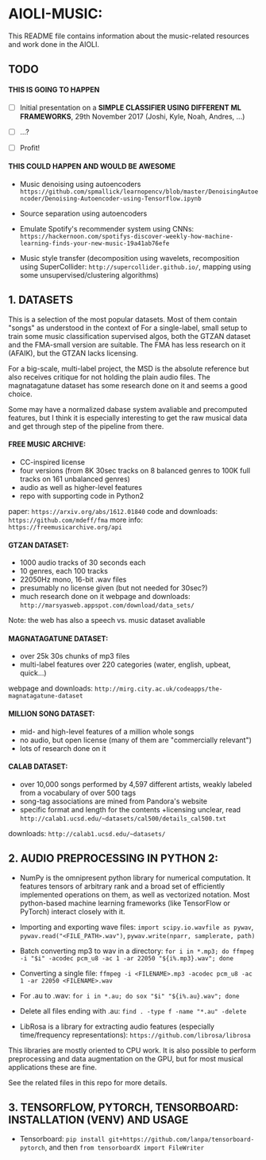 
# AIOLI-MUSIC:

This README file contains information about the music-related resources and work done in the AIOLI.

## TODO

#### THIS IS GOING TO HAPPEN
- [ ] Initial presentation on a **SIMPLE CLASSIFIER USING DIFFERENT ML FRAMEWORKS**, 29th November 2017 (Joshi, Kyle, Noah, Andres, ...)
- [ ] ...?
- [ ] Profit!


#### THIS COULD HAPPEN AND WOULD BE AWESOME
* Music denoising using autoencoders `https://github.com/spmallick/learnopencv/blob/master/DenoisingAutoencoder/Denoising-Autoencoder-using-Tensorflow.ipynb`















* Source separation using autoencoders
* Emulate Spotify's recommender system using CNNs: `https://hackernoon.com/spotifys-discover-weekly-how-machine-learning-finds-your-new-music-19a41ab76efe`
* Music style transfer (decomposition using wavelets, recomposition using SuperCollider: `http://supercollider.github.io/`, mapping using some unsupervised/clustering algorithms)

## 1. DATASETS

This is a selection of the most popular datasets. Most of them contain "songs" as understood in the context of 
For a single-label, small setup to train some music classification supervised algos, both the GTZAN dataset and the FMA-small version are suitable. The FMA has less research on it (AFAIK), but the GTZAN lacks licensing.

For a big-scale, multi-label project, the MSD is the absolute reference but also receives critique for not holding the plain audio files. The magnatagatune dataset has some research done on it and seems a good choice.

Some may have a normalized dabase system avaliable and precomputed features, but I think it is especially interesting to get the raw musical data and get through step of the pipeline from there.

#### FREE MUSIC ARCHIVE:

* CC-inspired license
* four versions (from 8K 30sec tracks on 8 balanced genres to 100K full tracks on 161 unbalanced genres)
* audio as well as higher-level features
* repo with supporting code in Python2

paper: `https://arxiv.org/abs/1612.01840`
code and downloads: `https://github.com/mdeff/fma` 
more info: `https://freemusicarchive.org/api`


#### GTZAN DATASET:

* 1000 audio tracks of 30 seconds each
* 10 genres, each 100 tracks
* 22050Hz mono, 16-bit .wav files
* presumably no license given (but not needed for 30sec?)
* much research done on it
webpage and downloads: `http://marsyasweb.appspot.com/download/data_sets/`

Note: the web has also a speech vs. music dataset avaliable

#### MAGNATAGATUNE DATASET:

* over 25k 30s chunks of mp3 files
* multi-label features over 220 categories (water, english, upbeat, quick...)

webpage and downloads: `http://mirg.city.ac.uk/codeapps/the-magnatagatune-dataset` 

#### MILLION SONG DATASET:

* mid- and high-level features of a million whole songs
* no audio, but open license (many of them are "commercially relevant")
* lots of research done on it

#### CALAB DATASET:

* over 10,000 songs performed by 4,597 different artists, weakly labeled from a vocabulary of over 500 tags
* song-tag associations are mined from Pandora's website
* specific format and length for the contents +licensing unclear, read `http://calab1.ucsd.edu/~datasets/cal500/details_cal500.txt`

downloads: `http://calab1.ucsd.edu/~datasets/`









## 2. AUDIO PREPROCESSING IN PYTHON 2:

* NumPy is the omnipresent python library for numerical computation. It features tensors of arbitrary rank and a broad set of efficiently implemented operations on them, as well as vectorized notation. Most python-based machine learning frameworks (like TensorFlow or PyTorch) interact closely with it.

* Importing and exporting wave files: `import scipy.io.wavfile as pywav`, `pywav.read("<FILE_PATH>.wav")`, `pywav.write(nparr, samplerate, path)`
* Batch converting mp3 to wav in a directory: `for i in *.mp3; do ffmpeg -i "$i" -acodec pcm_u8 -ac 1 -ar 22050 "${i%.mp3}.wav"; done`
* Converting a single file: `ffmpeg -i <FILENAME>.mp3 -acodec pcm_u8 -ac 1 -ar 22050 <FILENAME>.wav`
* For .au to .wav: `for i in *.au; do sox "$i" "${i%.au}.wav"; done`
* Delete all files ending with .au: `find . -type f -name "*.au" -delete`


* LibRosa is a library for extracting audio features (especially time/frequency representations): `https://github.com/librosa/librosa` 

This libraries are mostly oriented to CPU work. It is also possible to perform preprocessing and data augmentation on the GPU, but for most musical applications these are fine.

See the related files in this repo for more details.





## 3. TENSORFLOW, PYTORCH, TENSORBOARD: INSTALLATION (VENV) AND USAGE

* Tensorboard: `pip install git+https://github.com/lanpa/tensorboard-pytorch`, and then `from tensorboardX import FileWriter`





